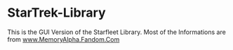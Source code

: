 # StarTrek-Library
This is the GUI Version of the Starfleet Library.
Most of the Informations are from www.MemoryAlpha.Fandom.Com